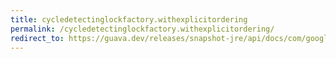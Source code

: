 ```yaml
---
title: cycledetectinglockfactory.withexplicitordering
permalink: /cycledetectinglockfactory.withexplicitordering/
redirect_to: https://guava.dev/releases/snapshot-jre/api/docs/com/google/common/util/concurrent/CycleDetectingLockFactory.WithExplicitOrdering.html
---
```

